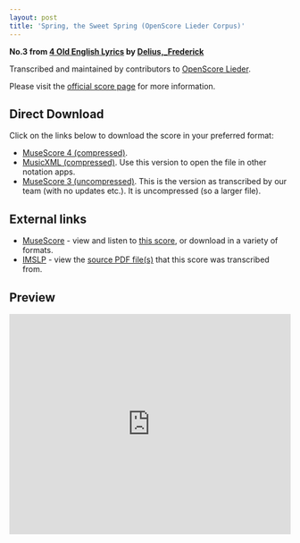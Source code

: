 ```yaml
---
layout: post
title: 'Spring, the Sweet Spring (OpenScore Lieder Corpus)'
---
```


__No.3 from [4 Old English Lyrics](https://fourscoreandmore.org/openscore/lieder/Delius,_Frederick/4_Old_English_Lyrics/) by [Delius,_Frederick](https://fourscoreandmore.org/openscore/lieder/Delius,_Frederick)__

Transcribed and maintained by contributors to [OpenScore Lieder].

Please visit the [official score page] for more information.

[official score page]: https://musescore.com/openscore-lieder-corpus/scores/6230260
[OpenScore Lieder]: https://musescore.com/openscore-lieder-corpus

## Direct Download

Click on the links below to download the score in your preferred format:
- [MuseScore 4 (compressed)](https://fourscoreandmore.org/openscore/lieder/Delius,_Frederick/4_Old_English_Lyrics/3_Spring,_the_Sweet_Spring.mscz).
- [MusicXML (compressed)](https://fourscoreandmore.org/openscore/lieder/Delius,_Frederick/4_Old_English_Lyrics/3_Spring,_the_Sweet_Spring.mxl). Use this version to open the file in other notation apps.
- [MuseScore 3 (uncompressed)](https://raw.githubusercontent.com/OpenScore/Lieder/refs/heads/main/scores/Delius,_Frederick/4_Old_English_Lyrics/3_Spring,_the_Sweet_Spring/lc6230260.mscx). This is the version as transcribed by our team (with no updates etc.). It is uncompressed (so a larger file).

## External links

- [MuseScore] - view and listen to [this score][MuseScore], or download in a variety of formats.
- [IMSLP] - view the [source PDF file(s)][IMSLP] that this score was transcribed from.

[MuseScore]: https://musescore.com/score/6230260
[IMSLP]: https://imslp.org/wiki/Special:ReverseLookup/234590

## Preview

<iframe width="100%" height="394" src="https://musescore.com/openscore-lieder-corpus/scores/6230260/embed" frameborder="0" allowfullscreen allow="autoplay; fullscreen"></iframe>
